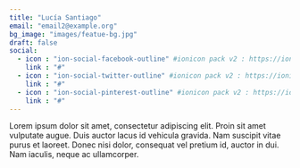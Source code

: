 ```yaml
---
title: "Lucía Santiago"
email: "email2@example.org"
bg_image: "images/featue-bg.jpg"
draft: false
social:
  - icon : "ion-social-facebook-outline" #ionicon pack v2 : https://ionicons.com/v2/
    link : "#"
  - icon : "ion-social-twitter-outline" #ionicon pack v2 : https://ionicons.com/v2/
    link : "#"
  - icon : "ion-social-pinterest-outline" #ionicon pack v2 : https://ionicons.com/v2/
    link : "#"
---
```


Lorem ipsum dolor sit amet, consectetur adipiscing elit. Proin sit amet vulputate augue. Duis auctor lacus id vehicula gravida. Nam suscipit vitae purus et laoreet.
Donec nisi dolor, consequat vel pretium id, auctor in dui. Nam iaculis, neque ac ullamcorper.